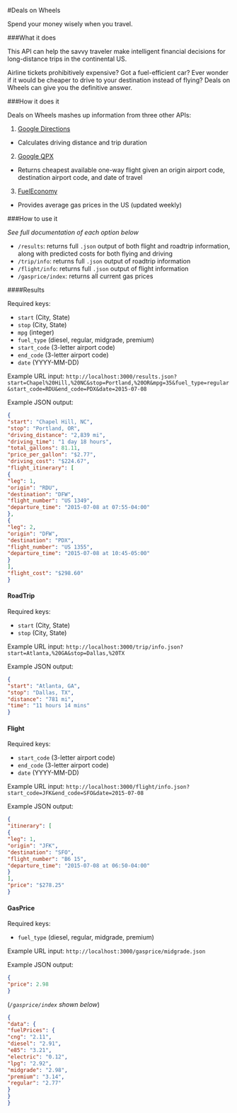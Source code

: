 #Deals on Wheels

Spend your money wisely when you travel.

###What it does

This API can help the savvy traveler make intelligent financial decisions for
long-distance trips in the continental US.  

Airline tickets prohibitively expensive?  Got a fuel-efficient car?  Ever wonder
if it would be cheaper to drive to your destination instead of flying? Deals on Wheels
can give you the definitive answer.

###How it does it

Deals on Wheels mashes up information from three other APIs:
1. [Google Directions](https://developers.google.com/maps/documentation/directions/)
  * Calculates driving distance and trip duration
2. [Google QPX](https://developers.google.com/qpx-express/)
  * Returns cheapest available one-way flight given an origin airport code,
  destination airport code, and date of travel
3. [FuelEconomy](http://www.fueleconomy.gov/feg/ws/)
  * Provides average gas prices in the US (updated weekly)

###How to use it

*See full documentation of each option below*

* `/results`: returns full `.json` output of both flight and roadtrip information, along with predicted costs for both flying and driving
* `/trip/info`: returns full `.json` output of roadtrip information
* `/flight/info`: returns full `.json` output of flight information
* `/gasprice/index`: returns all current gas prices

####Results

Required keys:

* `start` (City, State)
* `stop` (City, State)
* `mpg` (integer)
* `fuel_type` (diesel, regular, midgrade, premium)
* `start_code` (3-letter airport code)
* `end_code` (3-letter airport code)
* `date` (YYYY-MM-DD)

Example URL input:
`http://localhost:3000/results.json?start=Chapel%20Hill,%20NC&stop=Portland,%20OR&mpg=35&fuel_type=regular&start_code=RDU&end_code=PDX&date=2015-07-08`

Example JSON output:
```json
{
"start": "Chapel Hill, NC",
"stop": "Portland, OR",
"driving_distance": "2,839 mi",
"driving_time": "1 day 18 hours",
"total_gallons": 81.11,
"price_per_gallon": "$2.77",
"driving_cost": "$224.67",
"flight_itinerary": [
{
"leg": 1,
"origin": "RDU",
"destination": "DFW",
"flight_number": "US 1349",
"departure_time": "2015-07-08 at 07:55-04:00"
},
{
"leg": 2,
"origin": "DFW",
"destination": "PDX",
"flight_number": "US 1355",
"departure_time": "2015-07-08 at 10:45-05:00"
}
],
"flight_cost": "$298.60"
}
```

#### RoadTrip

Required keys:

* `start` (City, State)
* `stop` (City, State)

Example URL input: `http://localhost:3000/trip/info.json?start=Atlanta,%20GA&stop=Dallas,%20TX`

Example JSON output:

```json
{
"start": "Atlanta, GA",
"stop": "Dallas, TX",
"distance": "781 mi",
"time": "11 hours 14 mins"
}
```

#### Flight

Required keys:

* `start_code` (3-letter airport code)
* `end_code` (3-letter airport code)
* `date` (YYYY-MM-DD)

Example URL input: `http://localhost:3000/flight/info.json?start_code=JFK&end_code=SFO&date=2015-07-08`

Example JSON output:

```json
{
"itinerary": [
{
"leg": 1,
"origin": "JFK",
"destination": "SFO",
"flight_number": "B6 15",
"departure_time": "2015-07-08 at 06:50-04:00"
}
],
"price": "$278.25"
}
```


#### GasPrice

Required keys:

* `fuel_type` (diesel, regular, midgrade, premium)

Example URL input: `http://localhost:3000/gasprice/midgrade.json`

Example JSON output:

```json
{
"price": 2.98
}
```
(*`/gasprice/index` shown below*)

```json
{
"data": {
"fuelPrices": {
"cng": "2.11",
"diesel": "2.91",
"e85": "3.21",
"electric": "0.12",
"lpg": "2.92",
"midgrade": "2.98",
"premium": "3.14",
"regular": "2.77"
}
}
}
```

